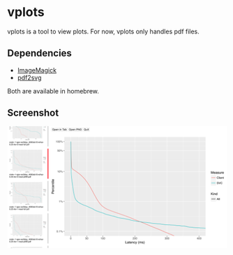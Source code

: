 # vplots

vplots is a tool to view plots. For now, vplots only handles pdf files.

## Dependencies

* [ImageMagick](https://www.imagemagick.org/script/index.php)
* [pdf2svg](http://www.cityinthesky.co.uk/opensource/pdf2svg)

Both are available in homebrew.

## Screenshot

![screenshot](screenshot.png)
